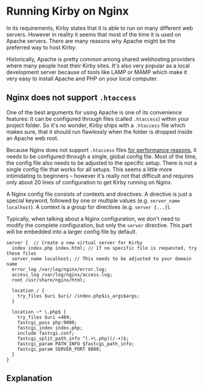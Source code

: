 # Running Kirby on Nginx

In its requirements, Kirby states that it is able to run on many different web servers. However in reality it seems that most of the time it is used on Apache servers. There are many reasons why Apache might be the preferred way to host Kirby:

Historically, Apache is pretty common among shared webhosting providers where many people host their Kirby sites. It's also very popular as a local development server because of tools like LAMP or MAMP which make it very easy to install Apache and PHP on your local computer.

## Nginx does not support `.htaccess`

One of the best arguments for using Apache is one of its convenience features: It can be configured through files (called `.htaccess`) within your project folder. So it's no wonder, Kirby ships with a `.htaccess` file which makes sure, that it should run flawlessly when the folder is dropped inside an Apache web root.

Because Nginx does not support `.htaccess` files [for performance reasons](https://www.nginx.com/resources/wiki/start/topics/examples/likeapache-htaccess/), it needs to be configured through a single, global config file. Most of the time, the config file also needs to be adjusted to the specific setup. There is not a single config file that works for all setups. This seems a little more intimidating to beginners – however it's really not that difficult and requires only about 20 lines of configuration to get Kirby running on Nginx.

A Nginx config file consists of contexts and directives. A directive is just a special keyword, followed by one or multiple values (e.g. `server_name localhost`). A context is a group for directives (e.g. `server {...}`).

Typically, when talking about a Nginx configuration, we don't need to modify the complete configuration, but only the `server` directive. This part will be embedded into a larger config file by default.

```nginx
server {  // Create a new virtual server for Kirby
  index index.php index.html; // If no specific file is requested, try these files
  server_name localhost; // This needs to be adjusted to your domain name
  error_log /var/log/nginx/error.log;
  access_log /var/log/nginx/access.log;
  root /usr/share/nginx/html;

  location / {
    try_files $uri $uri/ /index.php$is_args$args;
  }

  location ~* \.php$ {
    try_files $uri =404;
    fastcgi_pass php:9000;
    fastcgi_index index.php;
    include fastcgi.conf;
    fastcgi_split_path_info ^(.+\.php)(/.+)$;
    fastcgi_param PATH_INFO $fastcgi_path_info;
    fastcgi_param SERVER_PORT 8080;
  }
}
```

## Explanation

